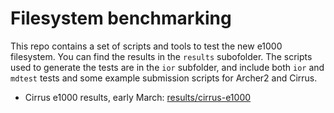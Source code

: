 # Filesystem benchmarking 

This repo contains a set of scripts and tools to test the new e1000 filesystem. You can find the results in the `results` subofolder.
The scripts used to generate the tests are in the `ior` subfolder, and include both `ior` and `mdtest` tests and some example submission scripts for Archer2 and Cirrus.

- Cirrus e1000 results, early March: [results/cirrus-e1000](results/cirrus-e1000)
